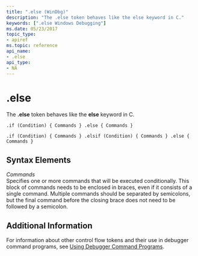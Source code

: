 ```yaml
---
title: ".else (WinDbg)"
description: "The .else token behaves like the else keyword in C."
keywords: [".else Windows Debugging"]
ms.date: 05/23/2017
topic_type:
- apiref
ms.topic: reference
api_name:
- .else
api_type:
- NA
---
```


# .else


The **.else** token behaves like the **else** keyword in C.

```dbgcmd
.if (Condition) { Commands } .else { Commands } 

.if (Condition) { Commands } .elsif (Condition) { Commands } .else { Commands } 
```

## <span id="ddk_token_else_dbg"></span><span id="DDK_TOKEN_ELSE_DBG"></span>Syntax Elements


<span id="_______Commands______"></span><span id="_______commands______"></span><span id="_______COMMANDS______"></span> *Commands*   
Specifies one or more commands that will be executed conditionally. This block of commands needs to be enclosed in braces, even if it consists of a single command. Multiple commands should be separated by semicolons, but the final command before the closing brace does not need to be followed by a semicolon.

## Additional Information

For information about other control flow tokens and their use in debugger command programs, see [Using Debugger Command Programs](../debugger/using-debugger-command-programs.md).

